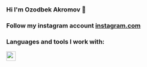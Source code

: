 ### Hi I'm Ozodbek Akromov 👋
### Follow my instagram account <a href="https://www.instagram.com/avazvic___">instagram.com</a>
### Languages and tools I work with:
<code dispay="flex"><img src="https://www.google.com/url?sa=i&url=https%3A%2F%2Ffreebiesupply.com%2Flogos%2Fcss3-logo%2F&psig=AOvVaw08EgDOooz9FRALTJ8ytf9p&ust=1692992448571000&source=images&cd=vfe&opi=89978449&ved=0CBAQjRxqFwoTCPDF4Z-G9oADFQAAAAAdAAAAABAE" width="25px"></code>

